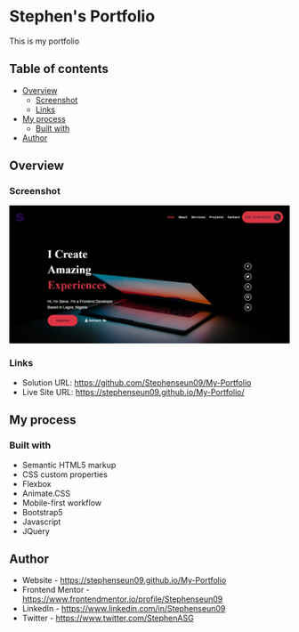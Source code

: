 # Stephen's Portfolio

This is my portfolio

## Table of contents

- [Overview](#overview)
  - [Screenshot](#screenshot)
  - [Links](#links)
- [My process](#my-process)
  - [Built with](#built-with)
- [Author](#author)

## Overview

### Screenshot

![](images/portfolio-header.jpeg)

### Links

- Solution URL: https://github.com/Stephenseun09/My-Portfolio
- Live Site URL: https://stephenseun09.github.io/My-Portfolio/

## My process

### Built with

- Semantic HTML5 markup
- CSS custom properties
- Flexbox
- Animate.CSS
- Mobile-first workflow
- Bootstrap5
- Javascript
- JQuery

## Author

- Website - https://stephenseun09.github.io/My-Portfolio
- Frontend Mentor - https://www.frontendmentor.io/profile/Stephenseun09
- LinkedIn - https://www.linkedin.com/in/Stephenseun09
- Twitter - https://www.twitter.com/StephenASG
